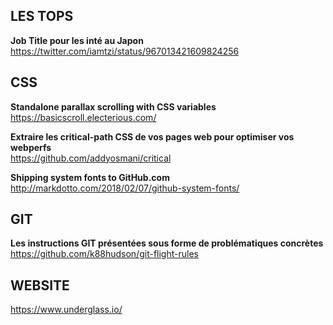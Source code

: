 ## LES TOPS

**Job Title pour les inté au Japon**  
https://twitter.com/iamtzi/status/967013421609824256


## CSS

**Standalone parallax scrolling with CSS variables**  
https://basicscroll.electerious.com/

**Extraire les critical-path CSS de vos pages web pour optimiser vos webperfs**  
https://github.com/addyosmani/critical

**Shipping system fonts to GitHub.com**  
http://markdotto.com/2018/02/07/github-system-fonts/


## GIT 

**Les instructions GIT présentées sous forme de problématiques concrètes**  
https://github.com/k88hudson/git-flight-rules


## WEBSITE

https://www.underglass.io/  
